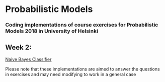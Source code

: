 # Probabilistic Models

### Coding implementations of course exercises for Probabilistic Models 2018 in University of Helsinki

## Week 2:

[Naive Bayes Classifier](../NBC)

Please note that these implementations are aimed to answer the questions in exercises and may need modifying to work in a general case
